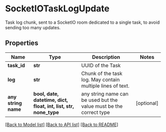 # SocketIOTaskLogUpdate

Task log chunk, sent to a SocketIO room dedicated to a single task, to avoid sending too many updates. 

## Properties
Name | Type | Description | Notes
------------ | ------------- | ------------- | -------------
**task_id** | **str** | UUID of the Task | 
**log** | **str** | Chunk of the task log. May contain multiple lines of text. | 
**any string name** | **bool, date, datetime, dict, float, int, list, str, none_type** | any string name can be used but the value must be the correct type | [optional]

[[Back to Model list]](../README.md#documentation-for-models) [[Back to API list]](../README.md#documentation-for-api-endpoints) [[Back to README]](../README.md)


